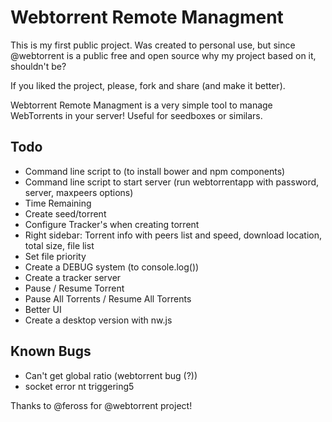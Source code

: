# Webtorrent Remote Managment

This is my first public project.
Was created to personal use, but since @webtorrent is a public free and open source why my project based on it, shouldn't be?

If you liked the project, please, fork and share (and make it better).


Webtorrent Remote Managment is a very simple tool to manage WebTorrents in your server!
Useful for seedboxes or similars.

Todo
-------------
* Command line script to (to install bower and npm components)
* Command line script to start server (run webtorrentapp with password, server, maxpeers options)
* Time Remaining
* Create seed/torrent
* Configure Tracker's when creating torrent
* Right sidebar: Torrent info with peers list and speed, download location, total size, file list
* Set file priority
* Create a DEBUG system (to console.log())
* Create a tracker server
* Pause / Resume Torrent
* Pause All Torrents / Resume All Torrents
* Better UI
* Create a desktop version with nw.js


Known Bugs
-------------
* Can't get global ratio (webtorrent bug (?))
* socket error nt triggering5

Thanks to @feross for @webtorrent project!